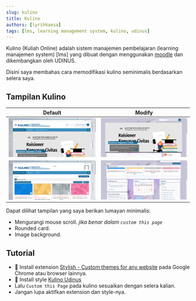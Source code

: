 ```yaml
---
slug: kulino
title: Kulino
authors: [lyrihkaesa]
tags: [lms, learning management system, kulino, udinus]
---
```


Kulino (Kuliah Online) adalah sistem manajemen pembelajaran (learning manajemen system) [lms] yang dibuat dengan menggunakan [moodle](https://moodle.org/) dan dikembangkan oleh UDINUS.

Disini saya membahas cara memodifikasi kulino seminimalis berdasarkan selera saya.

## Tampilan Kulino

| Default                                       | Modify                                    |
| --------------------------------------------- | ----------------------------------------- |
| ![Home Default](attachments/home-default.png) | ![Home Kaesa](attachments/home-kaesa.png) |
| ![My Default](attachments/my-default.png)     | ![My Kaesa](attachments/my-kaesa.png)     |

<!--truncate-->

Dapat dilihat tampilan yang saya berikan lumayan minimalis:

- Mengurangi mouse scroll. _jika benar dalam `custom this page`_
- Rounded card.
- Image background.

## Tutorial

- 🧩 Install extension [Stylish - Custom themes for any website](https://chrome.google.com/webstore/detail/stylish-custom-themes-for/fjnbnpbmkenffdnngjfgmeleoegfcffe) pada Google Chrome atau browser lainnya.
- 🎨 Install style [Kulino Udinus](https://userstyles.org/styles/246522/kulino-dinus)
- Lalu `Custom this Page` pada kulino sesuaikan dengan selera kalian.
- Jangan lupa aktifkan extension dan style-nya.
